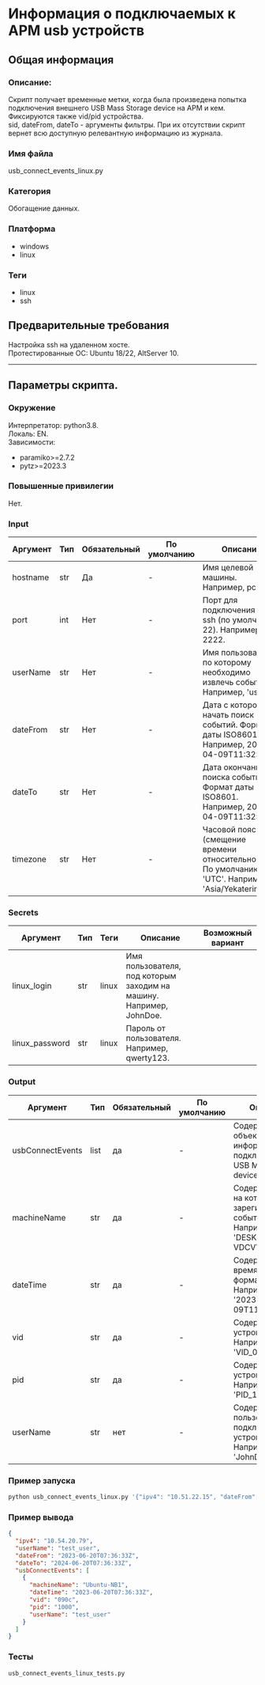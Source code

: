 # Информация о подключаемых к АРМ usb устройств

## Общая информация

### **Описание**:
Скрипт получает временные метки, когда была произведена попытка подключения внешнего USB Mass Storage device на АРМ и кем. <br>
Фиксируются также vid/pid устройства. <br>
sid, dateFrom, dateTo - аргументы фильтры. При их отсутствии скрипт вернет всю доступную релевантную информацию из журнала.

### **Имя файла**
usb_connect_events_linux.py

### **Категория**
Обогащение данных.

### **Платформа**
- windows
- linux

### **Теги**
- linux
- ssh

## Предварительные требования
Настройка ssh на удаленном хосте. <br>
Протестированные ОС: Ubuntu 18/22, AltServer 10.
__________

## Параметры скрипта.

### **Окружение**
Интерпретатор: python3.8. <br>
Локаль: EN. <br>
Зависимости:
- paramiko>=2.7.2
- pytz>=2023.3

### **Повышенные привилегии**
Нет.

### **Input**
| Аргумент | Тип | Обязательный | По умолчанию | Описание | Возможный вариант |
|---|---|---|---|---|---|
| hostname | str | Да | - | Имя целевой машины. Например, pc-001. | ipv4 |
| port | int | Нет | - | Порт для подключения по ssh (по умолчанию 22). Например, 2222. | - |
| userName | str | Нет | - | Имя пользователя по которому необходимо извлечь события. Например, 'user'. | - |
| dateFrom | str | Нет | - | Дата с которой начать поиск событий. Формат даты ISO8601. Например, 2023-04-09T11:32:00Z. | - |
| dateTo | str | Нет | - | Дата окончания поиска событий. Формат даты ISO8601. Например, 2023-04-09T11:32:00Z. | - |
| timezone | str | Нет | - | Часовой пояс (смещение времени относительно UTC). По умолчанию 'UTC'. Например, 'Asia/Yekaterinburg'. | - |

### **Secrets**
| Аргумент | Тип | Теги | Описание |  Возможный вариант |
|---|---|---|---|---|
| linux_login | str | linux | Имя пользователя, под которым заходим на машину. Например, JohnDoe. |  |
| linux_password | str | linux | Пароль от пользователя. Например, qwerty123. |  |

### **Output**
| Аргумент | Тип | Обязательный | По умолчанию | Описание | Возможный вариант |
|---|---|---|---|---|---|
| usbConnectEvents | list | да | - | Содержит объекты с информацией о подключаемых USB Mass Storage device. | - |
| machineName | str | да | - | Содержит имя ПК на котором зарегистрировано событие. Например, 'DESKTOP-VDCVV3O'. | - |
| dateTime | str | да | - | Содержит дату и время события в формате ISO8601. Например, '2023-04-09T11:32:00Z'. | - |
| vid | str | да | - | Содержит vid устройства. Например, 'VID_090C'. | - |
| pid | str | да | - | Содержит pid устройства. Например, 'PID_1000'. | - |
| userName | str | нет | - | Содержит имя пользователя подключившего устройство. Например, 'JohnDoe'. | - |

### **Пример запуска**
```python
python usb_connect_events_linux.py '{"ipv4": "10.51.22.15", "dateFrom": "2023-06-20T07:36:33Z", "dateTo": "2024-06-20T07:36:33Z"}' '{"secrets":{"linux_login": "user", "linux_password": "P@ssw0rd"}}'
```

### **Пример вывода**
```json
{
  "ipv4": "10.54.20.79",
  "userName": "test_user",
  "dateFrom": "2023-06-20T07:36:33Z",
  "dateTo": "2024-06-20T07:36:33Z",
  "usbConnectEvents": [
    {
      "machineName": "Ubuntu-NB1",
      "dateTime": "2023-06-20T07:36:33Z",
      "vid": "090c",
      "pid": "1000",
      "userName": "test_user"
    }
  ]
}
```

### **Тесты**
`usb_connect_events_linux_tests.py`